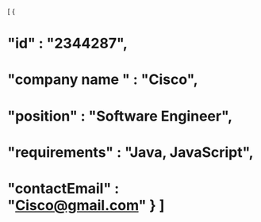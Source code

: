 [ {

# "id" : "2344287",

# "company name " : "Cisco",

# "position" : "Software Engineer",

# "requirements" : "Java, JavaScript",

# "contactEmail" : "Cisco@gmail.com" } ]

